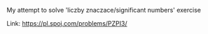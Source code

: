 My attempt to solve 'liczby znaczace/significant numbers' exercise

Link: https://pl.spoj.com/problems/PZPI3/